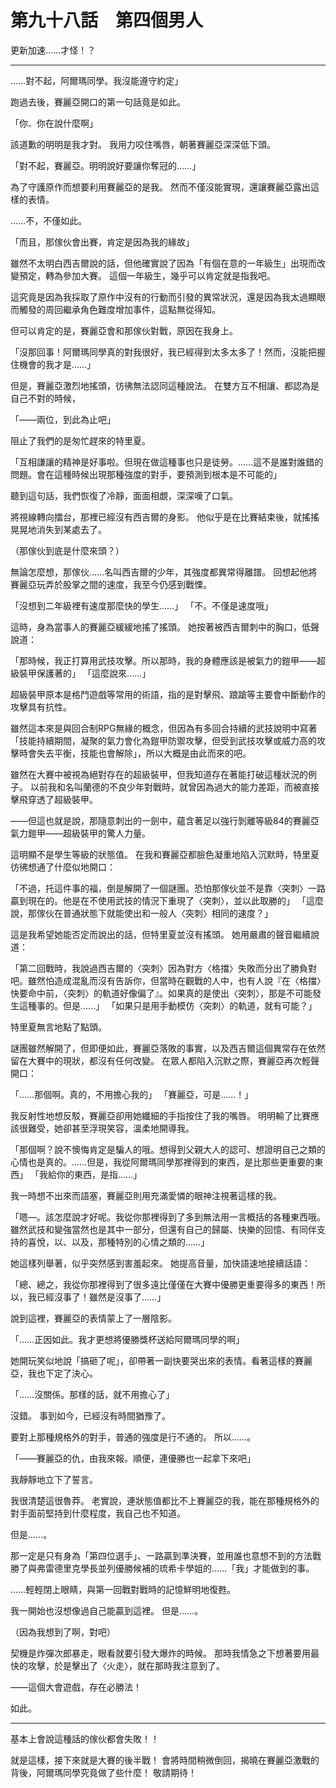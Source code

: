 # 第九十八話　第四個男人

更新加速……才怪！？

---

……對不起，阿爾瑪同學。我沒能遵守約定」

跑過去後，賽麗亞開口的第一句話竟是如此。

「你、你在說什麼啊」

該道歉的明明是我才對。
我用力咬住嘴唇，朝著賽麗亞深深低下頭。

「對不起，賽麗亞。明明說好要讓你奪冠的……」

為了守護原作而想要利用賽麗亞的是我。
然而不僅沒能實現，還讓賽麗亞露出這樣的表情。

……不，不僅如此。

「而且，那傢伙會出賽，肯定是因為我的緣故」

雖然不太明白西吉爾說的話，但他確實說了因為「有個在意的一年級生」出現而改變預定，轉為參加大賽。
這個一年級生，幾乎可以肯定就是指我吧。

這究竟是因為我採取了原作中沒有的行動而引發的異常狀況，還是因為我太過顯眼而觸發的周回繼承角色難度增加事件，這點無從得知。

但可以肯定的是，賽麗亞會和那傢伙對戰，原因在我身上。

「沒那回事！阿爾瑪同學真的對我很好，我已經得到太多太多了！然而，沒能把握住機會的我才是……」

但是，賽麗亞激烈地搖頭，彷彿無法認同這種說法。
在雙方互不相讓、都認為是自己不對的時候，

「――兩位，到此為止吧」

阻止了我們的是匆忙趕來的特里夏。

「互相謙讓的精神是好事啦。但現在做這種事也只是徒勞。……這不是誰對誰錯的問題。會在這種時候出現那種強度的對手，要預測到根本是不可能的」

聽到這句話，我們恢復了冷靜，面面相覷，深深嘆了口氣。

將視線轉向擂台，那裡已經沒有西吉爾的身影。
他似乎是在比賽結束後，就搖搖晃晃地消失到某處去了。

（那傢伙到底是什麼來頭？）

無論怎麼想，那傢伙……名叫西吉爾的少年，其強度都異常得離譜。
回想起他將賽麗亞玩弄於股掌之間的速度，我至今仍感到戰慄。

「沒想到二年級裡有速度那麼快的學生……」
「不。不僅是速度哦」

這時，身為當事人的賽麗亞緩緩地搖了搖頭。
她按著被西吉爾刺中的胸口，低聲說道：

「那時候，我正打算用武技攻擊。所以那時，我的身體應該是被氣力的鎧甲——超級裝甲保護著的」
「這麼說來……」

超級裝甲原本是格鬥遊戲等常用的術語，指的是對擊飛、踉蹌等主要會中斷動作的攻擊具有抗性。

雖然這本來是與回合制RPG無緣的概念，但因為有多回合持續的武技說明中寫著「技能持續期間，凝聚的氣力會化為鎧甲防禦攻擊，但受到武技攻擊或威力高的攻擊時會失去平衡，技能也會解除」，所以大概是由此而來的吧。

雖然在大賽中被視為絕對存在的超級裝甲，但我知道存在著能打破這種狀況的例子。
以前我和名叫蘭德的不良少年對戰時，就曾因為過大的能力差距，而被直接擊飛穿透了超級裝甲。

――但這也就是說，那隨意刺出的一劍中，蘊含著足以強行剝離等級84的賽麗亞氣力鎧甲——超級裝甲的驚人力量。

這明顯不是學生等級的狀態值。
在我和賽麗亞都臉色凝重地陷入沉默時，特里夏彷彿想通了什麼似地開口：

「不過，托這件事的福，倒是解開了一個謎團。恐怕那傢伙並不是靠〈突刺〉一路贏到現在的。他是在不使用武技的情況下重現了〈突刺〉，並以此取勝的」
「這麼說，那傢伙在普通狀態下就能使出和一般人〈突刺〉相同的速度？」

這是我希望她能否定而說出的話，但特里夏並沒有搖頭。
她用嚴肅的聲音繼續說道：

「第二回戰時，我說過西吉爾的〈突刺〉因為對方〈格擋〉失敗而分出了勝負對吧。雖然怕造成混亂而沒有告訴你，但當時在觀戰的人中，也有人說『在〈格擋〉快要命中前，〈突刺〉的軌道好像偏了』。如果真的是使出〈突刺〉，那是不可能發生這種事的。但是……」
「如果只是用手動模仿〈突刺〉的軌道，就有可能？」

特里夏無言地點了點頭。

謎團雖然解開了，但即便如此，賽麗亞落敗的事實，以及西吉爾這個異常存在依然留在大賽中的現狀，都沒有任何改變。
在眾人都陷入沉默之際，賽麗亞再次輕聲開口：

「……那個啊。真的，不用擔心我的」
「賽麗亞，可是……！」

我反射性地想反駁，賽麗亞卻用她纖細的手指按住了我的嘴唇。
明明輸了比賽應該很難受，她卻甚至浮現笑容，溫柔地開導我。

「那個啊？說不懊悔肯定是騙人的哦。想得到父親大人的認可、想證明自己之類的心情也是真的。……但是，我從阿爾瑪同學那裡得到的東西，是比那些更重要的東西」
「我給你的東西，是指……」

我一時想不出來而語塞，賽麗亞則用充滿愛憐的眼神注視著這樣的我。

「嗯—。該怎麼說才好呢。我從你那裡得到了多到無法用一言概括的各種東西哦。雖然武技和變強當然也是其中一部分，但還有自己的歸屬、快樂的回憶、有同伴支持的喜悅，以、以及，那種特別的心情之類的……」

她這樣列舉著，似乎突然感到害羞起來。
她提高音量，加快語速地接續話語：

「總、總之，我從你那裡得到了很多遠比僅僅在大賽中優勝更重要得多的東西！所以，我已經沒事了！雖然是沒事了……」

說到這裡，賽麗亞的表情蒙上了一層陰影。

「……正因如此。我才更想將優勝獎杯送給阿爾瑪同學的啊」

她開玩笑似地說「搞砸了呢」，卻帶著一副快要哭出來的表情。看著這樣的賽麗亞，我也下定了決心。

「……沒關係。那樣的話，就不用擔心了」

沒錯。
事到如今，已經沒有時間猶豫了。

要對上那種規格外的對手，普通的強度是行不通的。
所以……。

「――賽麗亞的仇，由我來報。順便，連優勝也一起拿下來吧」

我靜靜地立下了誓言。

我很清楚這很魯莽。
老實說，連狀態值都比不上賽麗亞的我，能在那種規格外的對手面前堅持到什麼程度，我自己也不知道。

但是……。

那一定是只有身為「第四位選手」、一路贏到準決賽，並用誰也意想不到的方法戰勝了與弗雷德里克學長並列優勝候補的琉希卡學姐的……「我」才能做到的事。

……輕輕閉上眼睛，與第一回戰對戰時的記憶鮮明地復甦。

我一開始也沒想像過自己能贏到這裡。
但是……。

（因為我想到了啊，對吧）

契機是炸彈次郎暴走，眼看就要引發大爆炸的時候。
那時我情急之下想著要用最快的攻擊，於是擊出了〈火走〉，就在那時我注意到了。

――這個大會遊戲，存在必勝法！

如此。

---

基本上會說這種話的傢伙都會失敗！！

就是這樣，接下來就是大賽的後半戰！
會將時間稍微倒回，揭曉在賽麗亞激戰的背後，阿爾瑪同學究竟做了些什麼！
敬請期待！